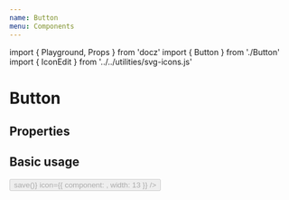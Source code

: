 ```yaml
---
name: Button
menu: Components
---
```


import { Playground, Props } from 'docz'
import { Button } from './Button'
import { IconEdit } from '../../utilities/svg-icons.js'


# Button

## Properties

<Props of={Button} />

## Basic usage

<Playground>
  <Button
    type="button"
    text="Save"
    disabled={isButtonDisabled}
    callback={() => save()}
    icon={{ component: <IconEdit />, width: 13 }}
  />
</Playground>
